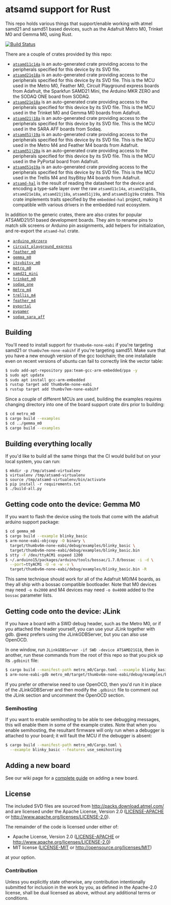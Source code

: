 # atsamd support for Rust

This repo holds various things that support/enable working with atmel samd21 and samd51 based
devices, such as the Adafruit Metro M0, Trinket M0 and Gemma M0, using Rust.

[![Build Status](https://travis-ci.org/atsamd-rs/atsamd.svg?branch=master)](https://travis-ci.org/atsamd-rs/atsamd)

There are a couple of crates provided by this repo:

* [`atsamd11c14a`](https://docs.rs/atsamd11c14a/) is an auto-generated crate providing access to the peripherals specified for this device by its SVD file.
* [`atsamd21g18a`](https://docs.rs/atsamd21g18a/) is an
  auto-generated crate providing access to the peripherals
  specified for this device by its SVD file.  This is the MCU used in the Metro M0,
  Feather M0, Circuit Playground express boards from Adafruit, the Sparkfun SAMD21 Mini, the Arduino MKR ZERO and the SODAQ ONE board
  from SODAQ.
* [`atsamd21e18a`](https://docs.rs/atsamd21e18a/) is an
  auto-generated crate providing access to the peripherals
  specified for this device by its SVD file.  This is the MCU used in the Trinket M0
  and Gemma M0 boards from Adafruit.
* [`atsamd21j18a`](https://docs.rs/atsamd21j18a/) is an
  auto-generated crate providing access to the peripherals
  specified for this device by its SVD file.  This is the MCU used in the SARA AFF
  boards from Sodaq.
* [`atsamd51j19a`](https://docs.rs/atsamd51j19a/) is an auto-generated crate providing access to the peripherals specified for this device by its SVD file. This is the MCU used in the Metro M4 and Feather M4 boards from Adafruit.
* [`atsamd51j20a`](https://docs.rs/atsamd51j20a/) is an auto-generated crate providing access to the peripherals specified for this device by its SVD file. This is the MCU used in the PyPortal board from Adafruit.
* [`atsamd51g19a`](https://docs.rs/atsamd51g19a/) is an auto-generated crate providing access to the peripherals specified for this device by its SVD file. This is the MCU used in the Trellis M4 and ItsyBitsy M4 boards from Adafruit.
* [`atsamd-hal`](https://docs.rs/atsamd_hal/) is the result
  of reading the datasheet for the device and encoding
  a type-safe layer over the raw `atsamd11c14a`, `atsamd21g18a`, `atsamd21e18a`, `atsamd21j18a`, `atsamd51j19a`, and `atsamd51g19a` crates.  This crate
  implements traits specified by the `embedded-hal` project, making it compatible with
  various drivers in the embedded rust ecosystem.

In addition to the generic crates, there are also crates for popular ATSAMD21/51 based development boards. They aim to rename pins to match silk screens or Arduino pin assignments, add helpers for initialization, and re-export the `atsamd-hal` crate.

* [`arduino_mkrzero`](https://docs.rs/arduino_mkrzero/)
* [`circuit_playground_express`](https://docs.rs/circuit_playground_express/)
* [`feather_m0`](https://docs.rs/feather_m0/)
* [`gemma_m0`](https://docs.rs/gemma_m0/)
* [`itsybitsy_m0`](https://docs.rs/itsybitsy_m0/)
* [`metro_m0`](https://docs.rs/metro_m0/)
* [`samd21_mini`](https://docs.rs/samd21_mini/)
* [`trinket_m0`](https://docs.rs/trinket_m0/)
* [`sodaq_one`](https://docs.rs/sodaq_one/)
* [`metro_m4`](https://docs.rs/metro_m4/)
* [`trellis_m4`](https://docs.rs/trellis_m4/)
* [`feather_m4`](https://docs.rs/feather_m4/)
* [`pyportal`](https://docs.rs/pyportal/)
* [`pygamer`](https://docs.rs/pygamer/)
* [`sodaq_sara_aff`](https://docs.rs/sodaq_sara_aff/)

## Building

 You'll need to install support for
`thumbv6m-none-eabi` if you're targeting samd21 or `thumbv7em-none-eabihf` if you're targeting samd51.  Make sure that you have a new enough version of the
gcc toolchain; the one installable even on recent versions of ubuntu can
fail to correctly link the vector table:

```bash
$ sudo add-apt-repository ppa:team-gcc-arm-embedded/ppa -y
$ sudo apt update
$ sudo apt install gcc-arm-embedded
$ rustup target add thumbv6m-none-eabi
$ rustup target add thumbv7em-none-eabihf
```


Since a couple of different MCUs are used, building the examples requires changing
directory into one of the board support crate dirs prior to building:

```bash
$ cd metro_m0
$ cargo build --examples
$ cd ../gemma_m0
$ cargo build --examples
```

## Building everything locally

If you'd like to build all the same things that the CI would build but on
your local system, you can run:

```
$ mkdir -p /tmp/atsamd-virtualenv
$ virtualenv /tmp/atsamd-virtualenv
$ source /tmp/atsamd-virtualenv/bin/activate
$ pip install -r requirements.txt
$ ./build-all.py
```

## Getting code onto the device: Gemma M0

If you want to flash the device using the tools that come with the adafruit
arduino support package:

```bash
$ cd gemma_m0
$ cargo build --example blinky_basic
$ arm-none-eabi-objcopy -O binary \
  target/thumbv6m-none-eabi/debug/examples/blinky_basic \
  target/thumbv6m-none-eabi/debug/examples/blinky_basic.bin
$ stty -F /dev/ttyACM1 ospeed 1200
$ ~/.arduino15/packages/arduino/tools/bossac/1.7.0/bossac -i -d \
  --port=ttyACM1 -U -e -w -v \
  target/thumbv6m-none-eabi/debug/examples/blinky_basic.bin -R
```

This same technique should work for all of the Adafruit M0/M4 boards, as they
all ship with a bossac compatible bootloader. Note that M0 devices may need
`-o 0x2000` and M4 devices may need `-o 0x4000` added to the `bossac` parameter
lists.

## Getting code onto the device: JLink

If you have a board with a SWD debug header, such as the Metro M0, or if you attached
the header yourself, you can use your JLink together with gdb.  @wez prefers using
the JLinkGDBServer, but you can also use OpenOCD.

In one window, run `JLinkGDBServer -if SWD -device ATSAMD21G18`, then in another,
run these commands from the root of this repo so that you pick up its `.gdbinit`
file:

```bash
$ cargo build --manifest-path metro_m0/Cargo.toml --example blinky_basic
$ arm-none-eabi-gdb metro_m0/target/thumbv6m-none-eabi/debug/examples/blinky_basic
```

If you prefer or otherwise need to use OpenOCD, then you'd run it in place of
the JLinkGDBServer and then modify the `.gdbinit` file to comment out the JLink
section and uncomment the OpenOCD section.

### Semihosting

If you want to enable semihosting to be able to see debugging messages, this will
enable them in some of the example crates.  Note that when you enable semihosting,
the resultant firmware will only run when a debugger is attached to your board; it
will fault the MCU if the debugger is absent:

```bash
$ cargo build --manifest-path metro_m0/Cargo.toml \
  --example blinky_basic --features use_semihosting
```

## Adding a new board
See our wiki page for a [complete guide](https://github.com/atsamd-rs/atsamd/wiki/Adding-a-new-board) on adding a new board.

## License

The included SVD files are sourced from http://packs.download.atmel.com/ and
are licensed under the Apache License, Version 2.0 ([LICENSE-APACHE](LICENSE-APACHE) or
http://www.apache.org/licenses/LICENSE-2.0).

The remainder of the code is licensed under either of:

- Apache License, Version 2.0 ([LICENSE-APACHE](LICENSE-APACHE) or
  http://www.apache.org/licenses/LICENSE-2.0)
- MIT license ([LICENSE-MIT](LICENSE-MIT) or http://opensource.org/licenses/MIT)

at your option.

### Contribution

Unless you explicitly state otherwise, any contribution intentionally submitted for inclusion in the
work by you, as defined in the Apache-2.0 license, shall be dual licensed as above, without any
additional terms or conditions.
